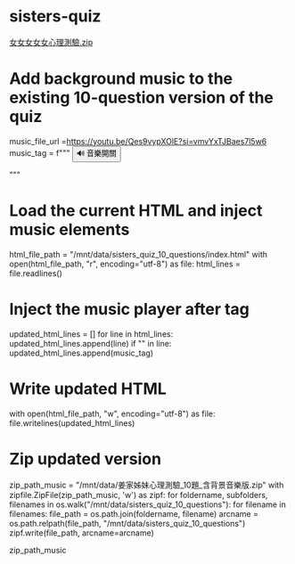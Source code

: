 # sisters-quiz
[女女女女女心理測驗.zip](https://github.com/user-attachments/files/19812714/_10.zip)
# Add background music to the existing 10-question version of the quiz

music_file_url =https://youtu.be/Qes9vypXOlE?si=vmvYxTJBaes7l5w6
music_tag = f"""
<audio id="bg-music" autoplay loop>
  <source src="{music_file_url}" type="audio/mpeg">
  Your browser does not support the audio element.
</audio>
<button onclick="toggleMusic()">🔊 音樂開關</button>
<script>
    const music = document.getElementById("bg-music");
    let isPlaying = true;
    function toggleMusic() {{
        if (isPlaying) {{
            music.pause();
        }} else {{
            music.play();
        }}
        isPlaying = !isPlaying;
    }}
</script>
"""

# Load the current HTML and inject music elements
html_file_path = "/mnt/data/sisters_quiz_10_questions/index.html"
with open(html_file_path, "r", encoding="utf-8") as file:
    html_lines = file.readlines()

# Inject the music player after <body> tag
updated_html_lines = []
for line in html_lines:
    updated_html_lines.append(line)
    if "<body>" in line:
        updated_html_lines.append(music_tag)

# Write updated HTML
with open(html_file_path, "w", encoding="utf-8") as file:
    file.writelines(updated_html_lines)

# Zip updated version
zip_path_music = "/mnt/data/姜家姊妹心理測驗_10題_含背景音樂版.zip"
with zipfile.ZipFile(zip_path_music, 'w') as zipf:
    for foldername, subfolders, filenames in os.walk("/mnt/data/sisters_quiz_10_questions"):
        for filename in filenames:
            file_path = os.path.join(foldername, filename)
            arcname = os.path.relpath(file_path, "/mnt/data/sisters_quiz_10_questions")
            zipf.write(file_path, arcname=arcname)

zip_path_music
